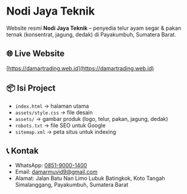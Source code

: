 # Nodi Jaya Teknik

Website resmi **Nodi Jaya Teknik** – penyedia telur ayam segar & pakan ternak (konsentrat, jagung, dedak) di Payakumbuh, Sumatera Barat.

## 🌐 Live Website
[https://damartrading.web.id](https://damartrading.web.id)

## 📦 Isi Project
- `index.html` → halaman utama
- `assets/style.css` → file desain
- `assets/` → gambar produk (logo, telur, pakan, jagung, dedak)
- `robots.txt` → file SEO untuk Google
- `sitemap.xml` → peta situs untuk indexing

## 📞 Kontak
- WhatsApp: [0851-9000-1400](https://wa.me/6285190001400)
- Email: [damarmuvid9@gmail.com](mailto:damarmuvid9@gmail.com)
- Alamat: Jalan Batu Nan Limo Lubuk Batingkok, Koto Tangah Simalanggang, Payakumbuh, Sumatera Barat
